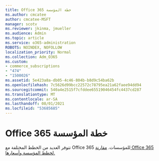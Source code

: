 ```yaml
---
title: Office 365 خطة المؤسسة
ms.author: cmcatee
author: cmcatee-MSFT
manager: scotv
ms.reviewer: jkinma, jmueller
ms.audience: Admin
ms.topic: article
ms.service: o365-administration
ROBOTS: NOINDEX, NOFOLLOW
localization_priority: Normal
ms.collection: Adm_O365
ms.custom:
- commerce_subscriptions
- "474"
- "1500026"
ms.assetid: 5e423a8a-db05-4c46-804b-b8d9c54ba62b
ms.openlocfilehash: 7c5626d99bcc22572c78795ea21a62faee94dd94
ms.sourcegitcommit: 540a4e2515f7cfddee65519046454fc4437cd287
ms.translationtype: MT
ms.contentlocale: ar-SA
ms.lasthandoff: 08/01/2021
ms.locfileid: "53685685"
---
```

# <a name="office-365-for-enterprise-plan"></a>Office 365 خطة المؤسسة

تتوفر العديد من الخطط المختلفة مع Office 365 للمؤسسات. [مقارنة Office 365 لخطط المؤسسة وأسعارها.](https://products.office.com/business/compare-more-office-365-for-business-plans)  